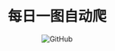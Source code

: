 ### <h1 align="center">每日一图自动爬</h1>

<div align="center"> 
  
![GitHub](https://img.shields.io/github/repo-size/Ysnsn/dailyphoto?style=for-the-badge)

</div>
